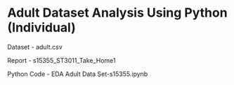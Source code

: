 # Adult Dataset Analysis Using Python (Individual)

Dataset - adult.csv

Report - s15355_ST3011_Take_Home1

Python Code - EDA Adult Data Set-s15355.ipynb
